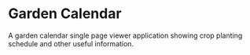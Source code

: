 Garden Calendar
===========================

A garden calendar single page viewer application showing crop planting schedule and other useful information.
